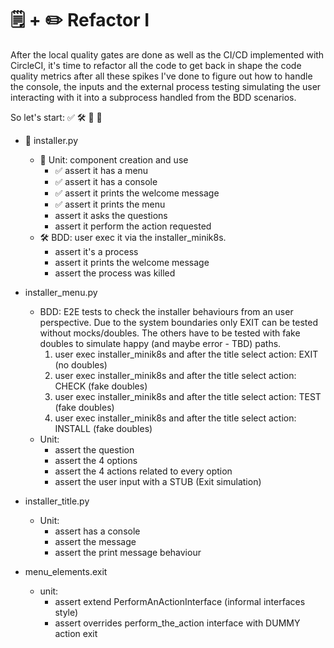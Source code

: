 # 🗒️ + ✏️ Refactor I
After the local quality gates are done as well as the CI/CD implemented with CircleCI, it's time to refactor all the code to get back in shape the code quality metrics after all these spikes I've done to figure out how to handle the console, the inputs and the external process testing simulating the user interacting with it into a subprocess handled from the BDD scenarios.

So let's start:  ✅ 🛠️ 🚧 🚨

 - 🚧 installer.py 
    - 🚧 Unit: component creation and use
        - ✅ assert it has a menu
        - ✅ assert it has a console
        - ✅ assert it prints the welcome message
        - ✅ assert it prints the menu
        - assert it asks the questions
        - assert it perform the action requested
    - 🛠️ BDD: user exec it via the installer_minik8s.
        - assert it's a process
        - assert it prints the welcome message
        - assert the process was killed
        
- installer_menu.py
    - BDD: E2E tests to check the installer behaviours from an user perspective. Due to the
      system boundaries only EXIT can be tested without mocks/doubles. The others have to be
      tested with fake doubles to simulate happy (and maybe error - TBD) paths. 
        1. user exec installer_minik8s and after the title select action: EXIT (no doubles)
        1. user exec installer_minik8s and after the title select action: CHECK (fake doubles)
        1. user exec installer_minik8s and after the title select action: TEST (fake doubles)
        1. user exec installer_minik8s and after the title select action: INSTALL (fake doubles)
    - Unit:
        - assert the question
        - assert the 4 options
        - assert the 4 actions related to every option
        - assert the user input with a STUB (Exit simulation)

- installer_title.py
    - Unit:
        - assert has a console
        - assert the message
        - assert the print message behaviour
        
- menu_elements.exit
    - unit:
        - assert extend PerformAnActionInterface (informal interfaces style)
        - assert overrides perform_the_action interface with DUMMY action exit